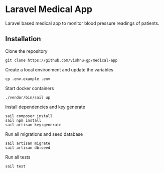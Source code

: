 
# Laravel Medical App

Laravel based medical app to monitor blood pressure readings of patients. 


## Installation

Clone the repository
```
git clone https://github.com/vishnu-gp/medical-app
```

Create a local environment and update the variables
```
cp .env.example .env
```

Start docker containers
```
./vendor/bin/sail up
```
Install  dependencies and key generate
```
sail composer install
sail npm install
sail artisan key:generate
```
Run all migrations and seed database
```
sail artisan migrate
sail artisan db:seed
```
Run all tests
```
sail test
```